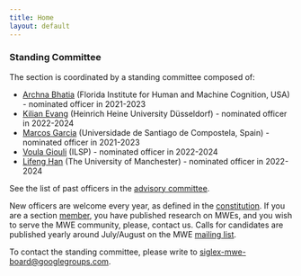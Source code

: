 ```yaml
---
title: Home
layout: default
---
```


### Standing Committee

The section is coordinated by a standing committee composed of:

- [Archna Bhatia](https://www.ihmc.us/groups/abhatia/) (Florida Institute for Human and Machine Cognition, USA) - nominated officer in 2021-2023
- [Kilian Evang](https://kilian.evang.name/) (Heinrich Heine University Düsseldorf) - nominated officer in 2022-2024
- [Marcos Garcia](https://citius.usc.es/equipo/investigadores-postdoutorais/marcos-garcia-gonzalez?language=en) (Universidade de Santiago de Compostela, Spain) - nominated officer in 2021-2023
- [Voula Giouli](https://www.ilsp.gr/en/members/giouli-voula-2/) (ILSP) - nominated officer in 2022-2024
- [Lifeng Han](https://www.research.manchester.ac.uk/portal/lifeng.han.html) (The University of Manchester) - nominated officer in 2022-2024

See the list of past officers in the [advisory committee](advisorycommittee).

New officers are welcome every year, as defined in the [constitution](constitution). If you are a section [member](members), you have published research on MWEs, and you wish to serve the MWE community, please, contact us. Calls for candidates are published yearly around July/August on the MWE [mailing list](../mailinglist).

To contact the standing committee, please write to [siglex-mwe-board@googlegroups.com](mailto:siglex-mwe-board@googlegroups.com).
